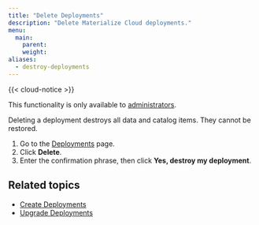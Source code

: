 ```yaml
---
title: "Delete Deployments"
description: "Delete Materialize Cloud deployments."
menu:
  main:
    parent: 
    weight:
aliases:
  - destroy-deployments
---
```


{{< cloud-notice >}}

This functionality is only available to [administrators](../administer-workspace).

Deleting a deployment destroys all data and catalog items. They cannot be restored.

1. Go to the [Deployments](https://cloud.materialize.com/deployments) page.
2. Click **Delete**.
3. Enter the confirmation phrase, then click **Yes, destroy my deployment**.

## Related topics

* [Create Deployments](../create-deployments)
* [Upgrade Deployments](../upgrade-deployments)
